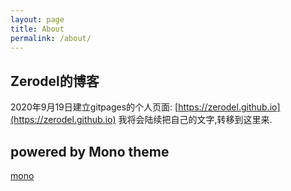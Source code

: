 ```yaml
---
layout: page
title: About
permalink: /about/
---
```


## Zerodel的博客

2020年9月19日建立gitpages的个人页面: [https://zerodel.github.io](https://zerodel.github.io)
我将会陆续把自己的文字,转移到这里来. 


## powered by Mono theme 

[mono](https://github.com/ejjoo/jekyll-theme-monos)